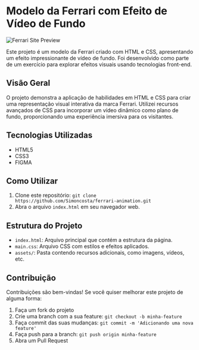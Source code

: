 # Modelo da Ferrari com Efeito de Vídeo de Fundo

![Ferrari Site Preview](https://cdn.ferrari.com/cms/network/media/img/resize/62e27759ad614f057f41ce3f-296gt3_intro-project_desktop-2?width=1920&height=1600)

Este projeto é um modelo da Ferrari criado com HTML e CSS, apresentando um efeito impressionante de vídeo de fundo. Foi desenvolvido como parte de um exercício para explorar efeitos visuais usando tecnologias front-end.

## Visão Geral

O projeto demonstra a aplicação de habilidades em HTML e CSS para criar uma representação visual interativa da marca Ferrari. Utilizei recursos avançados de CSS para incorporar um vídeo dinâmico como plano de fundo, proporcionando uma experiência imersiva para os visitantes.

## Tecnologias Utilizadas

- HTML5
- CSS3
- FIGMA

## Como Utilizar

1. Clone este repositório: `git clone https://github.com/Simoncosta/ferrari-animation.git`
2. Abra o arquivo `index.html` em seu navegador web.

## Estrutura do Projeto

- `index.html`: Arquivo principal que contém a estrutura da página.
- `main.css`: Arquivo CSS com estilos e efeitos aplicados.
- `assets/`: Pasta contendo recursos adicionais, como imagens, vídeos, etc.

## Contribuição

Contribuições são bem-vindas! Se você quiser melhorar este projeto de alguma forma:

1. Faça um fork do projeto
2. Crie uma branch com a sua feature: `git checkout -b minha-feature`
3. Faça commit das suas mudanças: `git commit -m 'Adicionando uma nova feature'`
4. Faça push para a branch: `git push origin minha-feature`
5. Abra um Pull Request
